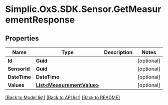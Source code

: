 # Simplic.OxS.SDK.Sensor.GetMeasurementResponse

## Properties

Name | Type | Description | Notes
------------ | ------------- | ------------- | -------------
**Id** | **Guid** |  | [optional] 
**SensorId** | **Guid** |  | [optional] 
**DateTime** | **DateTime** |  | [optional] 
**Values** | [**List&lt;MeasurementValue&gt;**](MeasurementValue.md) |  | [optional] 

[[Back to Model list]](../README.md#documentation-for-models) [[Back to API list]](../README.md#documentation-for-api-endpoints) [[Back to README]](../README.md)

